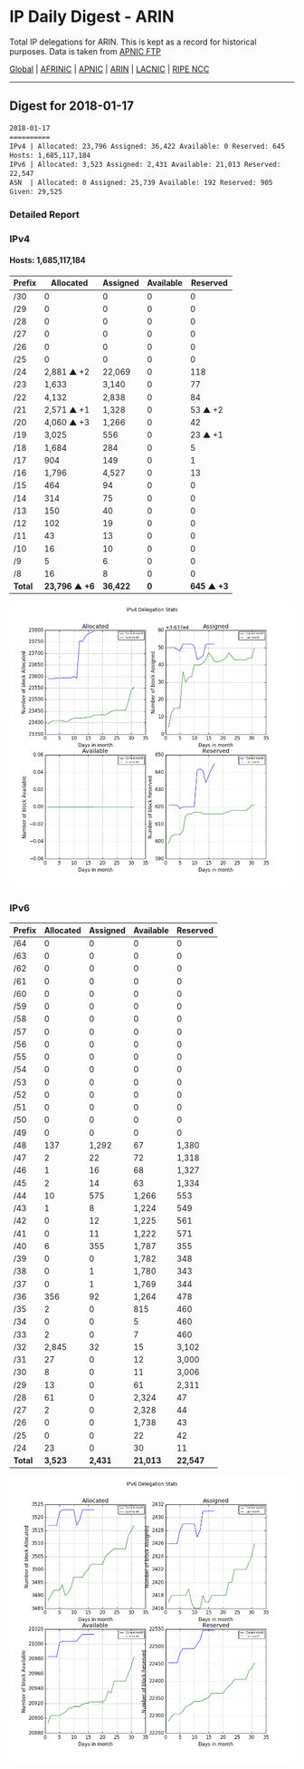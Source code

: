 # IP Daily Digest - ARIN 

Total IP delegations for ARIN. This is kept as a record for historical purposes. Data is taken from [APNIC FTP](https://ftp.apnic.net/)

[Global](https://github.com/csmets/IP-Daily-Digest) | [AFRINIC](https://github.com/csmets/IP-Daily-Digest/tree/master/archives/AFRINIC) | [APNIC](https://github.com/csmets/IP-Daily-Digest/tree/master/archives/APNIC) | [ARIN](https://github.com/csmets/IP-Daily-Digest/tree/master/archives/ARIN) | [LACNIC](https://github.com/csmets/IP-Daily-Digest/tree/master/archives/LACNIC) | [RIPE NCC](https://github.com/csmets/IP-Daily-Digest/tree/master/archives/RIPE_NCC)

---

## Digest for 2018-01-17
```
2018-01-17
==========
IPv4 | Allocated: 23,796 Assigned: 36,422 Available: 0 Reserved: 645 Hosts: 1,685,117,184
IPv6 | Allocated: 3,523 Assigned: 2,431 Available: 21,013 Reserved: 22,547
ASN  | Allocated: 0 Assigned: 25,739 Available: 192 Reserved: 905 Given: 29,525
```

### Detailed Report

### IPv4

#### Hosts: **1,685,117,184**

| Prefix | Allocated | Assigned | Available | Reserved |
| ----- | ----- | ----- | ----- | ----- |
| /30 | 0 | 0 | 0 | 0 |
| /29 | 0 | 0 | 0 | 0 |
| /28 | 0 | 0 | 0 | 0 |
| /27 | 0 | 0 | 0 | 0 |
| /26 | 0 | 0 | 0 | 0 |
| /25 | 0 | 0 | 0 | 0 |
| /24 | 2,881 ▲ +2 | 22,069 | 0 | 118 |
| /23 | 1,633 | 3,140 | 0 | 77 |
| /22 | 4,132 | 2,838 | 0 | 84 |
| /21 | 2,571 ▲ +1 | 1,328 | 0 | 53 ▲ +2 |
| /20 | 4,060 ▲ +3 | 1,266 | 0 | 42 |
| /19 | 3,025 | 556 | 0 | 23 ▲ +1 |
| /18 | 1,684 | 284 | 0 | 5 |
| /17 | 904 | 149 | 0 | 1 |
| /16 | 1,796 | 4,527 | 0 | 13 |
| /15 | 464 | 94 | 0 | 0 |
| /14 | 314 | 75 | 0 | 0 |
| /13 | 150 | 40 | 0 | 0 |
| /12 | 102 | 19 | 0 | 0 |
| /11 | 43 | 13 | 0 | 0 |
| /10 | 16 | 10 | 0 | 0 |
| /9 | 5 | 6 | 0 | 0 |
| /8 | 16 | 8 | 0 | 0 |
| **Total** | **23,796 ▲ +6** | **36,422** | **0** | **645 ▲ +3** |

![ipv4-stats](ipv4-figure.png)

### IPv6

| Prefix | Allocated | Assigned | Available | Reserved |
| ----- | ----- | ----- | ----- | ----- |
| /64 | 0 | 0 | 0 | 0 |
| /63 | 0 | 0 | 0 | 0 |
| /62 | 0 | 0 | 0 | 0 |
| /61 | 0 | 0 | 0 | 0 |
| /60 | 0 | 0 | 0 | 0 |
| /59 | 0 | 0 | 0 | 0 |
| /58 | 0 | 0 | 0 | 0 |
| /57 | 0 | 0 | 0 | 0 |
| /56 | 0 | 0 | 0 | 0 |
| /55 | 0 | 0 | 0 | 0 |
| /54 | 0 | 0 | 0 | 0 |
| /53 | 0 | 0 | 0 | 0 |
| /52 | 0 | 0 | 0 | 0 |
| /51 | 0 | 0 | 0 | 0 |
| /50 | 0 | 0 | 0 | 0 |
| /49 | 0 | 0 | 0 | 0 |
| /48 | 137 | 1,292 | 67 | 1,380 |
| /47 | 2 | 22 | 72 | 1,318 |
| /46 | 1 | 16 | 68 | 1,327 |
| /45 | 2 | 14 | 63 | 1,334 |
| /44 | 10 | 575 | 1,266 | 553 |
| /43 | 1 | 8 | 1,224 | 549 |
| /42 | 0 | 12 | 1,225 | 561 |
| /41 | 0 | 11 | 1,222 | 571 |
| /40 | 6 | 355 | 1,787 | 355 |
| /39 | 0 | 0 | 1,782 | 348 |
| /38 | 0 | 1 | 1,780 | 343 |
| /37 | 0 | 1 | 1,769 | 344 |
| /36 | 356 | 92 | 1,264 | 478 |
| /35 | 2 | 0 | 815 | 460 |
| /34 | 0 | 0 | 5 | 460 |
| /33 | 2 | 0 | 7 | 460 |
| /32 | 2,845 | 32 | 15 | 3,102 |
| /31 | 27 | 0 | 12 | 3,000 |
| /30 | 8 | 0 | 11 | 3,006 |
| /29 | 13 | 0 | 61 | 2,311 |
| /28 | 61 | 0 | 2,324 | 47 |
| /27 | 2 | 0 | 2,328 | 44 |
| /26 | 0 | 0 | 1,738 | 43 |
| /25 | 0 | 0 | 22 | 42 |
| /24 | 23 | 0 | 30 | 11 |
| **Total** | **3,523** | **2,431** | **21,013** | **22,547** |

![ipv6-stats](ipv6-figure.png)